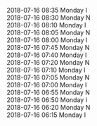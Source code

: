 2018-07-16 08:35 Monday  I  
2018-07-16 08:30 Monday  N  
2018-07-16 08:10 Monday  I  
2018-07-16 08:05 Monday  N  
2018-07-16 08:00 Monday  I  
2018-07-16 07:45 Monday  N  
2018-07-16 07:40 Monday  I  
2018-07-16 07:20 Monday  N  
2018-07-16 07:10 Monday  I  
2018-07-16 07:05 Monday  N  
2018-07-16 07:00 Monday  I  
2018-07-16 06:55 Monday  N  
2018-07-16 06:50 Monday  I  
2018-07-16 06:20 Monday  N  
2018-07-16 06:15 Monday  I  
